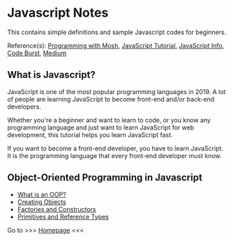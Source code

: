 # Javascript Notes
This contains simple definitions and sample Javascript codes for beginners.

Reference(s): [Programming with Mosh](https://www.youtube.com/channel/UCWv7vMbMWH4-V0ZXdmDpPBA), 
[JavaScript Tutorial](https://www.javascripttutorial.net/), [JavaScript Info](https://javascript.info/), [Code Burst](https://codeburst.io/), [Medium](https://medium.com/)

## What is Javascript?
JavaScript is one of the most popular programming languages in 2019. A lot of people are learning JavaScript to become front-end and/or back-end developers. 

Whether you're a beginner and want to learn to code, or you know any programming language and just want to learn JavaScript for web development, this tutorial helps you learn JavaScript fast. 

If you want to become a front-end developer, you have to learn JavaScript. It is the programming language that every front-end developer must know. 

## Object-Oriented Programming in Javascript
- [What is an OOP?](https://chiedev.github.io/javascript-beginners/pages/what-is-an-oop.html)
- [Creating Objects](https://chiedev.github.io/javascript-beginners/pages/fundamentals/1_creating-objects.html)
- [Factories and Constructors](https://chiedev.github.io/javascript-beginners/pages/fundamentals/2_factories-constructors.html)
- [Primitives and Reference Types](https://chiedev.github.io/javascript-beginners/pages/fundamentals/3_primitives-reference_types.html)

Go to >>> [Homepage](https://chiedev.github.io/javascript-beginners/) <<<